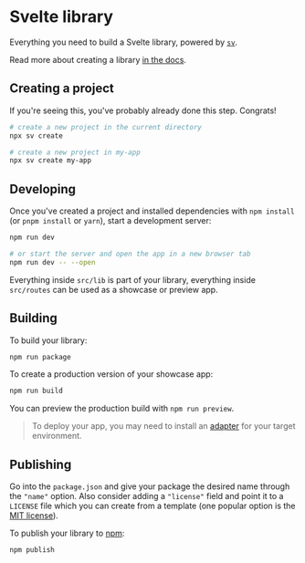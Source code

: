 # Svelte library

Everything you need to build a Svelte library, powered by
[`sv`](https://npmjs.com/package/sv).

Read more about creating a library
[in the docs](https://svelte.dev/docs/kit/packaging).

## Creating a project

If you're seeing this, you've probably already done this step. Congrats!

```bash
# create a new project in the current directory
npx sv create

# create a new project in my-app
npx sv create my-app
```

## Developing

Once you've created a project and installed dependencies with `npm install` (or
`pnpm install` or `yarn`), start a development server:

```bash
npm run dev

# or start the server and open the app in a new browser tab
npm run dev -- --open
```

Everything inside `src/lib` is part of your library, everything inside
`src/routes` can be used as a showcase or preview app.

## Building

To build your library:

```bash
npm run package
```

To create a production version of your showcase app:

```bash
npm run build
```

You can preview the production build with `npm run preview`.

> To deploy your app, you may need to install an
> [adapter](https://svelte.dev/docs/kit/adapters) for your target environment.

## Publishing

Go into the `package.json` and give your package the desired name through the
`"name"` option. Also consider adding a `"license"` field and point it to a
`LICENSE` file which you can create from a template (one popular option is the
[MIT license](https://opensource.org/license/mit/)).

To publish your library to [npm](https://www.npmjs.com):

```bash
npm publish
```
